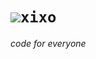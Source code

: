 <h1>
  <a href="https://github.com/xixo"><img src="https://avatars2.githubusercontent.com/u/46540843?s=40&v=4" /></a><code>xixo</code>
</h1>

_code for everyone_
